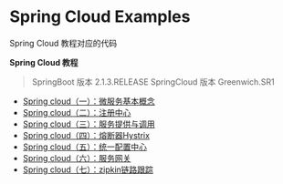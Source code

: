 # Spring Cloud Examples

Spring Cloud 教程对应的代码

**Spring Cloud 教程**
> SpringBoot 版本 2.1.3.RELEASE
> SpringCloud 版本 Greenwich.SR1

- [Spring cloud（一）：微服务基本概念](http://geek5.cn/blog/2019/03/14/spring-cloud-introduction.html)
- [Spring cloud（二）：注册中心](http://geek5.cn/blog/2019/03/14/spring-cloud-eureka.html)
- [Spring cloud（三）：服务提供与调用](http://geek5.cn/blog/2019/03/14/spring-cloud-producer-consumer.html)
- [Spring cloud（四）：熔断器Hystrix](http://geek5.cn/blog/2019/03/19/spring-cloud-hystrix.html)
- [Spring cloud（五）：统一配置中心](http://geek5.cn/blog/2019/03/18/spring-cloud-config-center.html)
- [Spring cloud（六）：服务网关](http://geek5.cn/blog/2019/03/18/spring-cloud-gateway.html)
- [Spring cloud（七）：zipkin链路跟踪](http://geek5.cn/blog/2019/03/20/spring-cloud-zipkin.html)